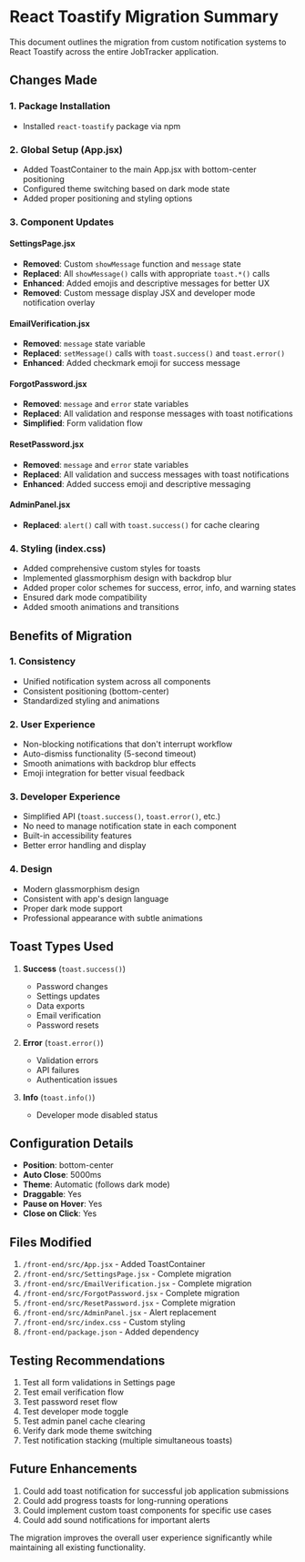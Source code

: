 # React Toastify Migration Summary

This document outlines the migration from custom notification systems to React Toastify across the entire JobTracker application.

## Changes Made

### 1. Package Installation
- Installed `react-toastify` package via npm

### 2. Global Setup (App.jsx)
- Added ToastContainer to the main App.jsx with bottom-center positioning
- Configured theme switching based on dark mode state
- Added proper positioning and styling options

### 3. Component Updates

#### SettingsPage.jsx
- **Removed**: Custom `showMessage` function and `message` state
- **Replaced**: All `showMessage()` calls with appropriate `toast.*()` calls
- **Enhanced**: Added emojis and descriptive messages for better UX
- **Removed**: Custom message display JSX and developer mode notification overlay

#### EmailVerification.jsx
- **Removed**: `message` state variable
- **Replaced**: `setMessage()` calls with `toast.success()` and `toast.error()`
- **Enhanced**: Added checkmark emoji for success message

#### ForgotPassword.jsx
- **Removed**: `message` and `error` state variables
- **Replaced**: All validation and response messages with toast notifications
- **Simplified**: Form validation flow

#### ResetPassword.jsx
- **Removed**: `message` and `error` state variables
- **Replaced**: All validation and success messages with toast notifications
- **Enhanced**: Added success emoji and descriptive messaging

#### AdminPanel.jsx
- **Replaced**: `alert()` call with `toast.success()` for cache clearing

### 4. Styling (index.css)
- Added comprehensive custom styles for toasts
- Implemented glassmorphism design with backdrop blur
- Added proper color schemes for success, error, info, and warning states
- Ensured dark mode compatibility
- Added smooth animations and transitions

## Benefits of Migration

### 1. Consistency
- Unified notification system across all components
- Consistent positioning (bottom-center)
- Standardized styling and animations

### 2. User Experience
- Non-blocking notifications that don't interrupt workflow
- Auto-dismiss functionality (5-second timeout)
- Smooth animations with backdrop blur effects
- Emoji integration for better visual feedback

### 3. Developer Experience
- Simplified API (`toast.success()`, `toast.error()`, etc.)
- No need to manage notification state in each component
- Built-in accessibility features
- Better error handling and display

### 4. Design
- Modern glassmorphism design
- Consistent with app's design language
- Proper dark mode support
- Professional appearance with subtle animations

## Toast Types Used

1. **Success** (`toast.success()`)
   - Password changes
   - Settings updates
   - Data exports
   - Email verification
   - Password resets

2. **Error** (`toast.error()`)
   - Validation errors
   - API failures
   - Authentication issues

3. **Info** (`toast.info()`)
   - Developer mode disabled status

## Configuration Details

- **Position**: bottom-center
- **Auto Close**: 5000ms
- **Theme**: Automatic (follows dark mode)
- **Draggable**: Yes
- **Pause on Hover**: Yes
- **Close on Click**: Yes

## Files Modified

1. `/front-end/src/App.jsx` - Added ToastContainer
2. `/front-end/src/SettingsPage.jsx` - Complete migration
3. `/front-end/src/EmailVerification.jsx` - Complete migration
4. `/front-end/src/ForgotPassword.jsx` - Complete migration
5. `/front-end/src/ResetPassword.jsx` - Complete migration
6. `/front-end/src/AdminPanel.jsx` - Alert replacement
7. `/front-end/src/index.css` - Custom styling
8. `/front-end/package.json` - Added dependency

## Testing Recommendations

1. Test all form validations in Settings page
2. Test email verification flow
3. Test password reset flow
4. Test developer mode toggle
5. Test admin panel cache clearing
6. Verify dark mode theme switching
7. Test notification stacking (multiple simultaneous toasts)

## Future Enhancements

1. Could add toast notification for successful job application submissions
2. Could add progress toasts for long-running operations
3. Could implement custom toast components for specific use cases
4. Could add sound notifications for important alerts

The migration improves the overall user experience significantly while maintaining all existing functionality.
